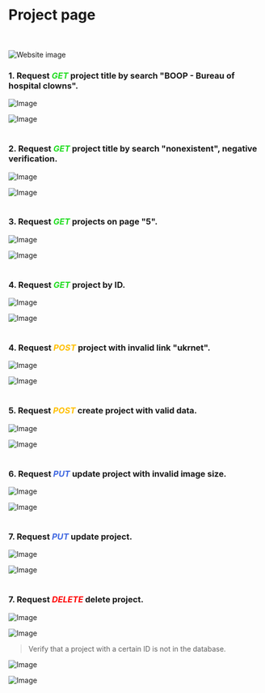 # Project page
<br><br>
![Website image](/assets/projects.png)

### 1. Request <span style="color:#22DD22;">_GET_</span> project title by search "BOOP - Bureau of hospital clowns".

![Image](/assets/Projects/gettitle_proj.png)

![Image](/assets/Projects/gettitlet_proj.png)
<br><br>

### 2. Request <span style="color:#22DD22;">_GET_</span> project title by search "nonexistent", negative verification.

![Image](/assets/Projects/gettitle_neg_proj.png)

![Image](/assets/Projects/gettitlet_neg_proj.png)
<br><br>

### 3. Request <span style="color:#22DD22;">_GET_</span> projects on page "5".

![Image](/assets/Projects/getpage_proj.png)

![Image](/assets/Projects/getpaget_proj.png)
<br><br>

### 4. Request <span style="color:#22DD22;">_GET_</span> project by ID.

![Image](/assets/Projects/getidt_proj.png)

![Image](/assets/Projects/getid_proj.png)
<br><br>

### 4. Request <span style="color:#FFBF00;">_POST_</span> project with invalid link "ukrnet".

![Image](/assets/Projects/post_invalidlink_proj.png)

![Image](/assets/Projects/post_invalidlinkt_proj.png)
<br><br>

### 5. Request <span style="color:#FFBF00;">_POST_</span> create project with valid data.

![Image](/assets/Projects/post_valid_proj.png)

![Image](/assets/Projects/post_validt_proj.png)
<br><br>

### 6. Request <span style="color:#4169E1;">_PUT_</span> update project with invalid image size.

![Image](/assets/Projects/updinvalidsize_proj.png)

![Image](/assets/Projects/updinvalidsizet_proj.png)
<br><br>

### 7. Request <span style="color:#4169E1;">_PUT_</span> update project.

![Image](/assets/Projects/upd_proj.png)

![Image](/assets/Projects/updt_proj.png)
<br><br>

### 7. Request <span style="color:#FF0000;">_DELETE_</span> delete project.

![Image](/assets/Projects/del_proj.png)

![Image](/assets/Projects/delt_proj.png)

> Verify that a project with a certain ID is not in the database.

![Image](/assets/Projects/getidt_afterdel_proj.png)

![Image](/assets/Projects/getid_afterdel_proj.png)